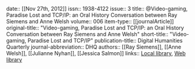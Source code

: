date:: [[Nov 27th, 2012]]
issn:: 1938-4122
issue:: 3
title:: @Video-gaming, Paradise Lost and TCP/IP: an Oral History Conversation between Ray Siemens and Anne Welsh
volume:: 006
item-type:: [[journalArticle]]
original-title:: "Video-gaming, Paradise Lost and TCP/IP: an Oral History Conversation between Ray Siemens and Anne Welsh"
short-title:: "Video-gaming, Paradise Lost and TCP/IP"
publication-title:: Digital Humanities Quarterly
journal-abbreviation:: DHQ
authors:: [[Ray Siemens]], [[Anne Welsh]], [[Julianne Nyhan]], [[Jessica Salmon]]
links:: [Local library](zotero://select/groups/2386895/items/K2C468B9), [Web library](https://www.zotero.org/groups/2386895/items/K2C468B9)
